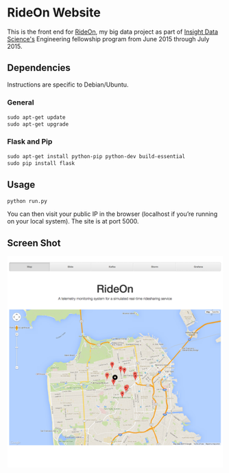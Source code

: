 RideOn Website
=================

This is the front end for [RideOn](mydiemho/rideon), my big data project as part of [Insight Data Science's](http://insightdataengineering.com/) Engineering fellowship program from June 2015 through July 2015.
	
	
## Dependencies
Instructions are specific to Debian/Ubuntu.

### General

	sudo apt-get update
	sudo apt-get upgrade
	
### Flask and Pip

	sudo apt-get install python-pip python-dev build-essential
	sudo pip install flask

## Usage
	
	python run.py
	
You can then visit your public IP in the browser (localhost if you’re running on your local system).  The site is at port 5000.

## Screen Shot
![alt tag](images/site.png)
